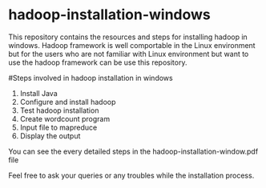 # hadoop-installation-windows
This repository contains the resources and steps for installing hadoop in windows.
Hadoop framework is well comportable in the Linux environment but for the users who are not familiar with Linux environment but want to use the hadoop framework can be use this repository. 

#Steps involved in hadoop installation in windows
1.	Install Java 
2.	Configure and install hadoop
3.	Test hadoop installation
4.	Create wordcount program 
5.	Input file to mapreduce
6.	Display the output

You can see the every detailed steps in the hadoop-installation-window.pdf file

Feel free to ask your queries or any troubles while the installation process.

